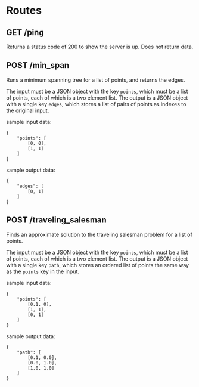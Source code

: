 Routes
======

GET /ping
---------

Returns a status code of 200 to show the server is up.
Does not return data.

POST /min_span
--------------

Runs a minimum spanning tree for a list of points, and returns
the edges.

The input must be a JSON object with the key
`points`, which must be a list of points, each of which is a
two element list.  The output is a JSON object with a single
key `edges`, which stores a list of pairs of points as indexes
to the original input.

sample input data:

```
{
    "points": [
        [0, 0],
        [1, 1]
    ]
}
```

sample output data:

```
{
    "edges": [
        [0, 1]
    ]
}
```

POST /traveling_salesman
------------------------

Finds an approximate solution to the traveling
salesman problem for a list of points.

The input must be a JSON object with the key
`points`, which must be a list of points, each of which is a
two element list.  The output is a JSON object with a single
key `path`, which stores an ordered list of points the same
way as the `points` key in the input.

sample input data:

```
{
    "points": [
        [0.1, 0],
        [1, 1],
        [0, 1]
    ]
}
```

sample output data:

```
{
    "path": [
        [0.1, 0.0],
        [0.0, 1.0],
        [1.0, 1.0]
    ]
}
```
